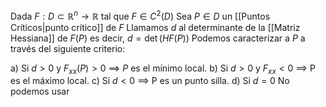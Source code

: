 Dada $F:D\subset \mathbb{R}^n\to \mathbb{R}$ tal que $F\in C^{2}(D)$
Sea $P \in D$ un [[Puntos Críticos|punto crítico]] de $F$
Llamamos $d$ al determinante de la [[Matriz Hessiana]] de $F(P)$ 
es decir, $d=\det(HF(P))$
Podemos caracterizar a $P$ a través del siguiente criterio:

a) Si $d>0$ y $F_{xx}(P)>0$
$\implies$ $P$ es el mínimo local.
b) Si $d>0$ y $F_{xx}<0$
$\implies$ P es el máximo local.
c) Si $d<0$
$\implies$ P es un punto silla.
d) Si $d=0$ No podemos usar 